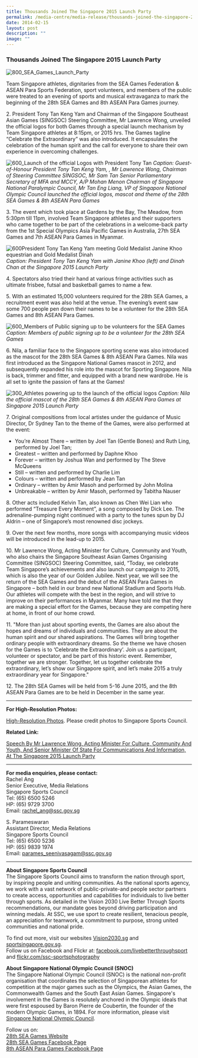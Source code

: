 ```yaml
---
title: Thousands Joined The Singapore 2015 Launch Party
permalink: /media-centre/media-release/thousands-joined-the-singapore-2015-launch-party/
date: 2014-02-15
layout: post
description: ""
image: ""
---
```

### **Thousands Joined The Singapore 2015 Launch Party**

![800_SEA_Games_Launch_Party](/images/Media%20Centre/Media%20Release/2014/February/800_SEA_Games_Launch_Party.jpeg)

Team Singapore athletes, dignitaries from the SEA Games Federation & ASEAN Para Sports Federation, sport volunteers, and members of the public were treated to an evening of sports and musical extravaganza to mark the beginning of the 28th SEA Games and 8th ASEAN Para Games journey.

2\. President Tony Tan Keng Yam and Chairman of the Singapore Southeast Asian Games (SINGSOC) Steering Committee, Mr Lawrence Wong, unveiled the official logos for both Games through a special launch mechanism by Team Singapore athletes at 8:15pm, or 2015 hrs. The Games tagline “Celebrate the Extraordinary” was also introduced. It encapsulates the celebration of the human spirit and the call for everyone to share their own experience in overcoming challenges.

![600_Launch of the official Logos with President Tony Tan](/images/Media%20Centre/Media%20Release/2014/February/600_Launch%20of%20the%20official%20Logos%20with%20President%20Tony%20Tan.jpeg)
*Caption: Guest-of-Honour President Tony Tan Keng Yam, , Mr Lawrence Wong, Chairman of Steering Committee SINGSOC, Mr Sam Tan Senior Parliamentary Secretary of MFA and MCCY, A/P Mohan Menon Chairman of Singapore National Paralympic Council, Mr Tan Eng Liang, VP of Singapore National Olympic Council launched the official logos, mascot and theme of the 28th SEA Games & 8th ASEAN Para Games*

3\. The event which took place at Gardens by the Bay, The Meadow, from 5:30pm till 11pm, involved Team Singapore athletes and their supporters who came together to be part of the celebrations in a welcome-back party from the 1st Special Olympics Asia Pacific Games in Australia, 27th SEA Games and 7th ASEAN Para Games in Myanmar.

![600President Tony Tan Keng Yam meeting Gold Medalist Janine Khoo equestrian and Gold Medalist Dinah](/images/Media%20Centre/Media%20Release/2014/February/600President%20Tony%20Tan%20Keng%20Yam%20meeting%20Gold%20Medalist%20Janine%20Khoo%20equestrian%20and%20Gold%20Medalist.jpeg)
*Caption: President Tony Tan Keng Yam with Janine Khoo (left) and Dinah Chan at the Singapore 2015 Launch Party*

4\. Spectators also tried their hand at various fringe activities such as ultimate frisbee, futsal and basketball games to name a few.

5\. With an estimated 15,000 volunteers required for the 28th SEA Games, a recruitment event was also held at the venue. The evening’s event saw some 700 people pen down their names to be a volunteer for the 28th SEA Games and 8th ASEAN Para Games.

![600_Members of Public signing up to be volunteers for the SEA Games](/images/Media%20Centre/Media%20Release/2014/February/600_Members%20of%20Public%20signing%20up%20to%20be%20volunteers%20for%20the%20SEA%20Games.jpeg)
_Caption: Members of public signing up to be a volunteer for the 28th SEA Games_

6\. Nila, a familiar face to the Singapore sporting scene was also introduced as the mascot for the 28th SEA Games & 8th ASEAN Para Games. Nila was first introduced as the Singapore National Games mascot in 2012, and subsequently expanded his role into the mascot for Sporting Singapore. Nila is back, trimmer and fitter, and equipped with a brand new wardrobe. He is all set to ignite the passion of fans at the Games!

![300_Athletes powering up to the launch of the official logos](/images/Media%20Centre/Media%20Release/2014/February/300_Athletes%20powering%20up%20to%20the%20launch%20of%20the%20official%20logos.jpeg)
_Caption: Nila the official mascot of the 28th SEA Games & 8th ASEAN Para Games at Singapore 2015 Launch Party_

7\. Original compositions from local artistes under the guidance of Music Director, Dr Sydney Tan to the theme of the Games, were also performed at the event:

* You’re Almost There – written by Joel Tan (Gentle Bones) and Ruth Ling, performed by Joel Tan; 
* Greatest – written and performed by Daphne Khoo
* Forever – written by Joshua Wan and performed by The Steve McQueens
* Still – written and performed by Charlie Lim
* Colours – written and performed by Jean Tan
* Ordinary – written by Amir Masoh and performed by John Molina
* Unbreakable – written by Amir Masoh, performed by Tabitha Nauser

8\. Other acts included Kelvin Tan, also known as Chen Wei Lian who performed “Treasure Every Moment”, a song composed by Dick Lee. The adrenaline-pumping night continued with a party to the tunes spun by DJ Aldrin – one of Singapore’s most renowned disc jockeys.

9\. Over the next few months, more songs with accompanying music videos will be introduced in the lead-up to 2015.

10\. Mr Lawrence Wong, Acting Minister for Culture, Community and Youth, who also chairs the Singapore Southeast Asian Games Organising Committee (SINGSOC) Steering Committee, said, “Today, we celebrate Team Singapore’s achievements and also launch our campaign to 2015, which is also the year of our Golden Jubilee. Next year, we will see the return of the SEA Games and the debut of the ASEAN Para Games in Singapore – both held in our brand new National Stadium and Sports Hub. Our athletes will compete with the best in the region, and will strive to improve on their performances in Myanmar. Many have told me that they are making a special effort for the Games, because they are competing here at home, in front of our home crowd.

11\. "More than just about sporting events, the Games are also about the hopes and dreams of individuals and communities. They are about the human spirit and our shared aspirations. The Games will bring together ordinary people with extraordinary dreams. So the theme we have chosen for the Games is to ‘Celebrate the Extraordinary’. Join us a participant, volunteer or spectator, and be part of this historic event. Remember, together we are stronger. Together, let us together celebrate the extraordinary, let’s show our Singapore spirit, and let’s make 2015 a truly extraordinary year for Singapore."

12\. The 28th SEA Games will be held from 5-16 June 2015, and the 8th ASEAN Para Games are to be held in December in the same year.

---

**For High-Resolution Photos:**

[High-Resolution Photos](https://www.dropbox.com/sh/ljfo8pupij4a5f1/gnioLyArGk). 
Please credit photos to Singapore Sports Council.

**Related Link:**

[Speech By Mr Lawrence Wong, Acting Minister For Culture, Community And Youth, And Senior Minister Of State For Communications And Information, At The Singapore 2015 Launch Party](/media-centre/speeches/the-singapore-2015-launch-party/)

---

**For media enquiries, please contact:**
<br>
Rachel Ang<br>
Senior Executive, Media Relations<br>
Singapore Sports Council<br>
Tel: (65) 6500 5246<br>
HP: (65) 9729 3700<br>
Email: [rachel_ang@ssc.gov.sg](mailto:rachel_ang@ssc.gov.sg)

S. Parameswaran<br>
Assistant Director, Media Relations<br>
Singapore Sports Council<br>
Tel: (65) 6500 5236<br>
HP: (65) 9839 1974<br>
Email: [parames_seenivasagam@ssc.gov.sg](mailto:parames_seenivasagam@ssc.gov.sg)

---

**About Singapore Sports Council**<br>
The Singapore Sports Council aims to transform the nation through sport, by inspiring people and uniting communities. As the national sports agency, we work with a vast network of public-private-and people sector partners to create access, opportunities and capabilities for individuals to live better through sports. As detailed in the Vision 2030 Live Better Through Sports recommendations, our mandate goes beyond driving participation and winning medals. At SSC, we use sport to create resilient, tenacious people, an appreciation for teamwork, a commitment to purpose, strong united communities and national pride.

To find out more, visit our websites [Vision2030.sg](/about-us/vision-2030/) and [sportsingapore.gov.sg](https://www.sportsingapore.gov.sg). <br>Follow us on Facebook and Flickr at: [facebook.com/livebetterthroughsport](https://www.facebook.com/livebetterthroughsport) and [flickr.com/ssc-sportsphotography](https://wwww.flickr.com/ssc-sportsphotography)

**About Singapore National Olympic Council (SNOC)**<br>
The Singapore National Olympic Council (SNOC) is the national non-profit organisation that coordinates the selection of Singaporean athletes for competition at the major games such as the Olympics, the Asian Games, the Commonwealth Games and the South East Asian Games. Singapore's involvement in the Games is resolutely anchored in the Olympic ideals that were first espoused by Baron Pierre de Coubertin, the founder of the modern Olympic Games, in 1894. For more information, please visit [Singapore National Olympic Council](http://www.snoc.org.sg).

Follow us on:<br>
[28th SEA Games Website](http://www.seagames2015.com)<br>
[28th SEA Games Facebook Page](http://www.facebook.com/SEAGAMES2015)<br>
[8th ASEAN Para Games Facebook Page](http://www.facebook.com/ASEANPARAGAMES2015)